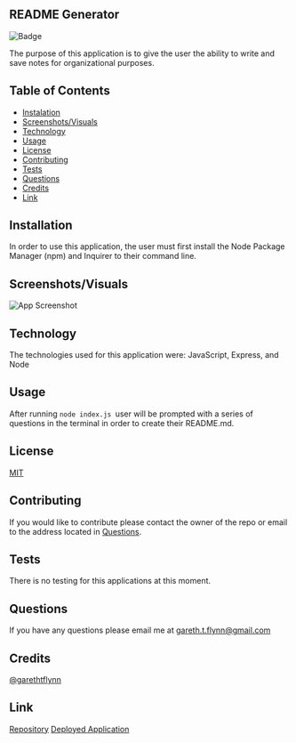 ## README Generator 

![Badge](https://img.shields.io/badge/License-MIT-red)

The purpose of this application is to give the user the ability to write and save notes for organizational purposes.

## Table of Contents 

  * [Instalation](#installation)
  * [Screenshots/Visuals](#screenshots/visuals)
  * [Technology](#technology)
  * [Usage](#usage)
  * [License](#license)
  * [Contributing](#contributing)
  * [Tests](#tests)
  * [Questions](#questions)
  * [Credits](#credits)
  * [Link](#link)

## Installation 

In order to use this application, the user must first install the Node Package Manager (npm) and Inquirer to their command line.  

## Screenshots/Visuals

![App Screenshot](/Develop/utils/readme.gif)

## Technology

The technologies used for this application were: JavaScript, Express, and Node 

## Usage

After running ```node index.js ```user will be prompted with a series of questions in the terminal in order to create their README.md.

## License

[MIT](https://choosealicense.com/licenses/mit/)

## Contributing 

If you would like to contribute please contact the owner of the repo or email to the address located in [Questions](#questions).

## Tests

There is no testing for this applications at this moment.

## Questions 

If you have any questions please email me at gareth.t.flynn@gmail.com

## Credits

[@garethtflynn](https://www.github.com/garethtflynn) 

## Link 

[Repository](https://github.com/garethtflynn/NoteTaker)
[Deployed Application]()
